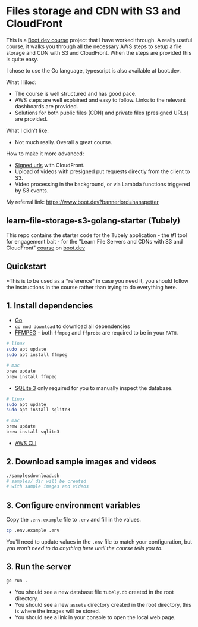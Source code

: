 # Files storage and CDN with S3 and CloudFront

This is a [Boot.dev course](https://www.boot.dev/courses/learn-file-servers-s3-cloudfront-golang) project that I have worked through. A really useful course, it walks you through all the necessary AWS steps to setup a file storage and CDN with S3 and CloudFront. When the steps are provided this is quite easy.

I chose to use the Go language, typescript is also available at boot.dev.

What I liked:

- The course is well structured and has good pace.
- AWS steps are well explained and easy to follow. Links to the relevant dashboards are provided.
- Solutions for both public files (CDN) and private files (presigned URLs) are provided.

What I didn't like:

- Not much really. Overall a great course.

How to make it more advanced:

- [Signed urls](https://www.boot.dev/courses/learn-file-servers-s3-cloudfront-golang/lessons/signed-urls) with CloudFront.
- Upload of videos with presigned put requests directly from the client to S3.
- Video processing in the background, or via Lambda functions triggered by S3 events.

My referral link: https://www.boot.dev?bannerlord=hanspetter

## learn-file-storage-s3-golang-starter (Tubely)

This repo contains the starter code for the Tubely application - the #1 tool for engagement bait - for the "Learn File Servers and CDNs with S3 and CloudFront" [course](https://www.boot.dev/courses/learn-file-servers-s3-cloudfront-golang) on [boot.dev](https://www.boot.dev)

## Quickstart

*This is to be used as a *reference\* in case you need it, you should follow the instructions in the course rather than trying to do everything here.

## 1. Install dependencies

- [Go](https://golang.org/doc/install)
- `go mod download` to download all dependencies
- [FFMPEG](https://ffmpeg.org/download.html) - both `ffmpeg` and `ffprobe` are required to be in your `PATH`.

```bash
# linux
sudo apt update
sudo apt install ffmpeg

# mac
brew update
brew install ffmpeg
```

- [SQLite 3](https://www.sqlite.org/download.html) only required for you to manually inspect the database.

```bash
# linux
sudo apt update
sudo apt install sqlite3

# mac
brew update
brew install sqlite3
```

- [AWS CLI](https://docs.aws.amazon.com/cli/latest/userguide/getting-started-install.html)

## 2. Download sample images and videos

```bash
./samplesdownload.sh
# samples/ dir will be created
# with sample images and videos
```

## 3. Configure environment variables

Copy the `.env.example` file to `.env` and fill in the values.

```bash
cp .env.example .env
```

You'll need to update values in the `.env` file to match your configuration, but _you won't need to do anything here until the course tells you to_.

## 3. Run the server

```bash
go run .
```

- You should see a new database file `tubely.db` created in the root directory.
- You should see a new `assets` directory created in the root directory, this is where the images will be stored.
- You should see a link in your console to open the local web page.
